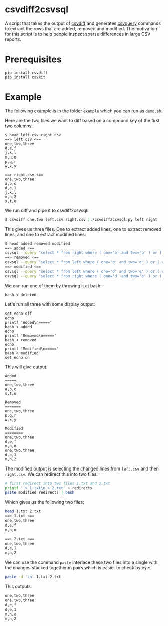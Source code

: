 # csvdiff2csvsql

A script that takes the output of [csvdiff](https://github.com/larsyencken/csvdiff) and generates [csvquery](https://csvkit.readthedocs.io/en/latest/) commands to extract the rows that are added, removed and modified. The motivation for this script is to help people inspect sparse differences in large CSV reports.

# Prerequisites

```
pip install csvdiff
pip install csvkit
```

# Example

The following example is in the folder `example` which you can run as `demo.sh`.

Here are the two files we want to diff based on a compound key of the first two columns:

```
$ head left.csv right.csv 
==> left.csv <==
one,two,three
d,e,f
j,k,l
m,n,o
p,q,r
w,x,y

==> right.csv <==
one,two,three
a,b,c
d,e,1
j,k,l
m,n,2
s,t,u
```

We run diff and pipe it to csvdiff2csvsql:

```bash
$ csvdiff one,two left.csv right.csv |./csvdiff2csvsql.py left right
```

This gives us three files. One to extract added lines, one to extract removed lines, and one to extract modified lines:

```bash
$ head added removed modified
==> added <==
csvsql --query "select * from right where ( one='a' and two='b' ) or ( one='s' and two='t' )" right.csv
==> removed <==
csvsql --query "select * from left where ( one='p' and two='q' ) or ( one='w' and two='x' )" left.csv
==> modified <==
csvsql --query "select * from left where ( one='d' and two='e' ) or ( one='m' and two='n' )" left.csv
csvsql --query "select * from right where ( one='d' and two='e' ) or ( one='m' and two='n' )" right.csv
```

We can run one of them by throwing it at bash:

`bash < deleted`

Let's run all three with some display output:

```
set echo off
echo
printf 'Added\n====='
bash < added 
echo
printf 'Removed\n====='
bash < removed
echo
printf 'Modified\n====='
bash < modified
set echo on
```

This will give output:

```
Added
=====
one,two,three
a,b,c
s,t,u

Removed
=======
one,two,three
p,q,r
w,x,y

Modified
========
one,two,three
d,e,f
m,n,o
one,two,three
d,e,1
m,n,2
```

The modified output is selecting the changed lines from `left.csv` and then `right.csv`. We can redirect this into 
two files: 

```bash
# first redirect into two files 1.txt and 2.txt
printf ' > 1.txt\n > 2.txt' > redirects
paste modified redirects | bash
```

Which gives us the following two files: 

```bash
head 1.txt 2.txt
==> 1.txt <==
one,two,three
d,e,f
m,n,o

==> 2.txt <==
one,two,three
d,e,1
m,n,2
```

We can use the command `paste` interlace these two files into a single with the changes`stacked together in pairs which is easier to check by eye: 

```bash
paste -d '\n' 1.txt 2.txt
```

This outputs: 

```bash
one,two,three
one,two,three
d,e,f
d,e,1
m,n,o
m,n,2
```
